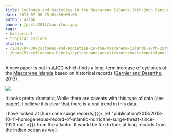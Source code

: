```yaml
---
title: Cyclones and Societies in the Mascarene Islands 17th-20th Centuries
date: 2013-07-30 15:01:00+00:00
author: aslak
banner: /post/2013/mauritus.jpg
tags:
- historical
- tropical cyclone
aliases:
- /2013/07/30/cyclones-and-societies-in-the-mascarene-islands-17th-20th-centuries/
- /Home/Miscellaneous-Debris/cyclonesandsocietiesinthemascareneislands17th-20thcenturies
---
```


A new paper is out in [AJCC](http://www.scirp.org/journal/ajcc/) which finds a long-term increase of cyclones of the [Mascarene Islands](http://en.wikipedia.org/wiki/Mascarene_Islands) based on historical records ([Garnier and Desarthe, 2013](http://dx.doi.org/10.4236/ajcc.2013.21001)).
  <!--more-->
![](/post/2013/Garnier.png)

It looks pretty dramatic, While there are caveats with this type of data (see paper). I believe it is clear that there is a real trend in this data.

I have looked at [hurricane surge records]({{< ref "publication/2013/2013-10-11-homogeneous-record-of-atlantic-hurricane-surge-threat-since-1923.md" >}}) from the atlantic. It would be fun to look at long records from the indian ocean as well.